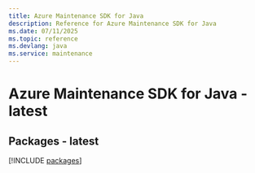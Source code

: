 ```yaml
---
title: Azure Maintenance SDK for Java
description: Reference for Azure Maintenance SDK for Java
ms.date: 07/11/2025
ms.topic: reference
ms.devlang: java
ms.service: maintenance
---
```

# Azure Maintenance SDK for Java - latest
## Packages - latest
[!INCLUDE [packages](maintenance-index.md)]